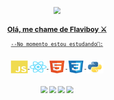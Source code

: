 <div align="center">
  <a href="https://github.com/tvflaviano">
  <img height="180em" src="https://github-readme-stats.vercel.app/api?username=tvflaviano&show_icons=true&theme=dark&include_all_commits=true&count_private=true"/>
 <!- <img height="180em" src="https://github-readme-stats.vercel.app/api/top-langs/?username=tvflaviano&layout=compact&langs_count=7&theme=dark"/>
  
### Olá, me chame de Flaviboy ⚔
    
 
    --No momento estou estudando📕:
  <div style="display: inline_block"><br>
  <img align="center" alt="tvflaviano-Js" height="30" width="40" src="https://raw.githubusercontent.com/devicons/devicon/master/icons/javascript/javascript-plain.svg">
  <!- <img align="center" alt="tvflaviano-Ts" height="30" width="40" src="https://raw.githubusercontent.com/devicons/devicon/master/icons/typescript/typescript-plain.svg">
  <img align="center" alt="tvflaviano-React" height="30" width="40" src="https://raw.githubusercontent.com/devicons/devicon/master/icons/react/react-original.svg">
  <img align="center" alt="tvflaviano-HTML" height="30" width="40" src="https://raw.githubusercontent.com/devicons/devicon/master/icons/html5/html5-original.svg">
  <img align="center" alt="tvflaviano-CSS" height="30" width="40" src="https://raw.githubusercontent.com/devicons/devicon/master/icons/css3/css3-original.svg">
  <img align="center" alt="tvflaviano-Python" height="30" width="40" src="https://raw.githubusercontent.com/devicons/devicon/master/icons/python/python-original.svg">
  <!- <img align="center" alt="tvflaviano-Csharp" height="30" width="40" src="https://raw.githubusercontent.com/devicons/devicon/master/icons/csharp/csharp-original.svg">
 </div>
    
## 
    
<div> 
  <a href="https://www.youtube.com/tvflaviano" target="_blank"><img src="https://img.shields.io/badge/YouTube-FF0000?style=for-the-badge&logo=youtube&logoColor=white" target="_blank"></a>
  <a href="https://instagram.com/tvflaviano" target="_blank"><img src="https://img.shields.io/badge/-Instagram-%23E4405F?style=for-the-badge&logo=instagram&logoColor=white" target="_blank"></a>
  <a href = "mailto:tvflaviano@gmail.com"><img src="https://img.shields.io/badge/-Gmail-%23333?style=for-the-badge&logo=gmail&logoColor=white" target="_blank"></a>
  <a href="https://www.linkedin.com/in/tvflaviano" target="_blank"><img src="https://img.shields.io/badge/-LinkedIn-%230077B5?style=for-the-badge&logo=linkedin&logoColor=white" target="_blank"></a> 
 

  


